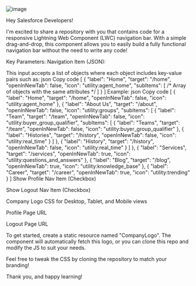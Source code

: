 ![image](https://github.com/user-attachments/assets/5053e7be-c6d8-47e9-8034-ef7b3e3b31fb)



Hey Salesforce Developers!

I'm excited to share a repository with you that contains code for a responsive Lightning Web Component (LWC) navigation bar. With a simple drag-and-drop, this component allows you to easily build a fully functional navigation bar without the need to write any code!

Key Parameters:
Navigation Item (JSON):

This input accepts a list of objects where each object includes key-value pairs such as:
json
Copy code
[
  {
    "label": "Home",
    "target": "/home",
    "openInNewTab": false,
    "icon": "utility:agent_home",
    "subItems": [ /* Array of objects with the same attributes */ ]
  }
]
Example:
json
Copy code
[
  {
    "label": "Home",
    "target": "/home",
    "openInNewTab": false,
    "icon": "utility:agent_home"
  },
  {
    "label": "About Us",
    "target": "/about",
    "openInNewTab": false,
    "icon": "utility:groups",
    "subItems": [
      {
        "label": "Team",
        "target": "/team",
        "openInNewTab": false,
        "icon": "utility:buyer_group_qualifier",
        "subItems": [
          {
            "label": "Teams",
            "target": "/team",
            "openInNewTab": false,
            "icon": "utility:buyer_group_qualifier"
          },
          {
            "label": "Histories",
            "target": "/history",
            "openInNewTab": false,
            "icon": "utility:real_time"
          }
        ]
      },
      {
        "label": "History",
        "target": "/history",
        "openInNewTab": false,
        "icon": "utility:real_time"
      }
    ]
  },
  {
    "label": "Services",
    "target": "/services",
    "openInNewTab": true,
    "icon": "utility:questions_and_answers"
  },
  {
    "label": "Blog",
    "target": "/blog",
    "openInNewTab": true,
    "icon": "utility:knowledge_base"
  },
  {
    "label": "Career",
    "target": "/career",
    "openInNewTab": true,
    "icon": "utility:trending"
  }
]
Show Profile Nav Item (Checkbox)

Show Logout Nav Item (Checkbox)

Company Logo CSS for Desktop, Tablet, and Mobile views

Profile Page URL

Logout Page URL

To get started, create a static resource named "CompanyLogo". The component will automatically fetch this logo, or you can clone this repo and modify the JS to suit your needs.

Feel free to tweak the CSS by cloning the repository to match your branding!

Thank you, and happy learning!



